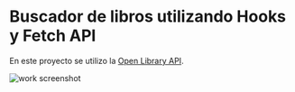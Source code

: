 # Buscador de libros utilizando Hooks y Fetch API 

En este proyecto se utilizo la [Open Library API](http://openlibrary.org).


<img src="https://i.imgur.com/TVl2rUv.png" alt="work screenshot" /> <br/>